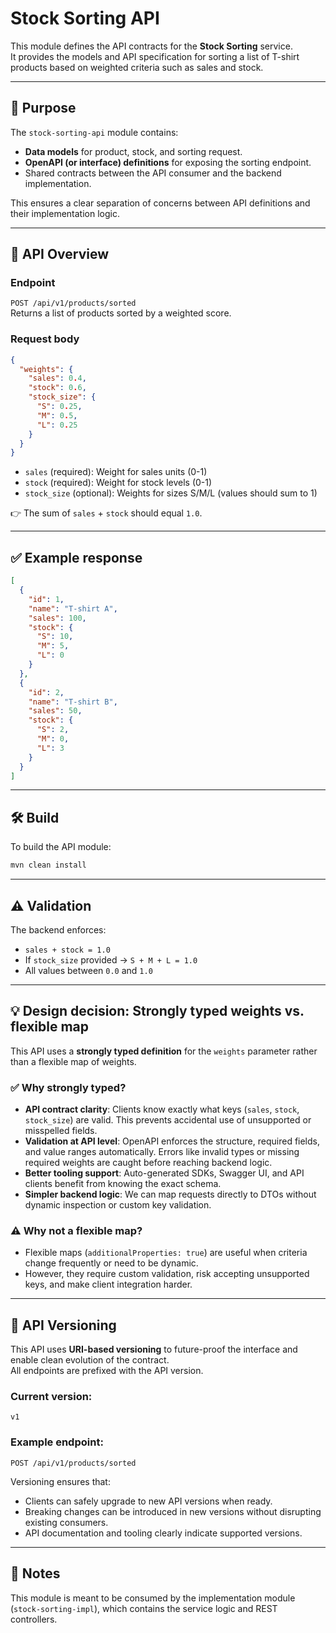 # Stock Sorting API

This module defines the API contracts for the **Stock Sorting** service.  
It provides the models and API specification for sorting a list of T-shirt products based on weighted criteria such as sales and stock.

---

## 📌 Purpose

The `stock-sorting-api` module contains:

- **Data models** for product, stock, and sorting request.
- **OpenAPI (or interface) definitions** for exposing the sorting endpoint.
- Shared contracts between the API consumer and the backend implementation.

This ensures a clear separation of concerns between API definitions and their implementation logic.

---

## 🚀 API Overview

### Endpoint
`POST /api/v1/products/sorted`  
Returns a list of products sorted by a weighted score.

### Request body
```json
{
  "weights": {
    "sales": 0.4,
    "stock": 0.6,
    "stock_size": {
      "S": 0.25,
      "M": 0.5,
      "L": 0.25
    }
  }
}
```

- `sales` (required): Weight for sales units (0-1)
- `stock` (required): Weight for stock levels (0-1)
- `stock_size` (optional): Weights for sizes S/M/L (values should sum to 1)

👉 The sum of `sales` + `stock` should equal `1.0`.

---

## ✅ Example response

```json
[
  {
    "id": 1,
    "name": "T-shirt A",
    "sales": 100,
    "stock": {
      "S": 10,
      "M": 5,
      "L": 0
    }
  },
  {
    "id": 2,
    "name": "T-shirt B",
    "sales": 50,
    "stock": {
      "S": 2,
      "M": 0,
      "L": 3
    }
  }
]
```

---

## 🛠 Build

To build the API module:
```bash
mvn clean install
```

---

## ⚠ Validation

The backend enforces:
- `sales + stock = 1.0`
- If `stock_size` provided → `S + M + L = 1.0`
- All values between `0.0` and `1.0`

---

## 💡 Design decision: Strongly typed weights vs. flexible map

This API uses a **strongly typed definition** for the `weights` parameter rather than a flexible map of weights.

### ✅ Why strongly typed?

- **API contract clarity**: Clients know exactly what keys (`sales`, `stock`, `stock_size`) are valid. This prevents accidental use of unsupported or misspelled fields.
- **Validation at API level**: OpenAPI enforces the structure, required fields, and value ranges automatically. Errors like invalid types or missing required weights are caught before reaching backend logic.
- **Better tooling support**: Auto-generated SDKs, Swagger UI, and API clients benefit from knowing the exact schema.
- **Simpler backend logic**: We can map requests directly to DTOs without dynamic inspection or custom key validation.

### ⚠ Why not a flexible map?

- Flexible maps (`additionalProperties: true`) are useful when criteria change frequently or need to be dynamic.
- However, they require custom validation, risk accepting unsupported keys, and make client integration harder.

---

## 📌 API Versioning

This API uses **URI-based versioning** to future-proof the interface and enable clean evolution of the contract.  
All endpoints are prefixed with the API version.

### Current version:
`v1`

### Example endpoint:
`POST /api/v1/products/sorted`

Versioning ensures that:
- Clients can safely upgrade to new API versions when ready.
- Breaking changes can be introduced in new versions without disrupting existing consumers.
- API documentation and tooling clearly indicate supported versions.

---

## 📎 Notes

This module is meant to be consumed by the implementation module (`stock-sorting-impl`), which contains the service logic and REST controllers.